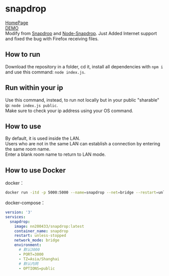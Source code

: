 # snapdrop
[HomePage](https://www.fairysoft.net/post/66.html)\
[DEMO](https://snapdrop.fairysoft.net/)\
Modify from [Snapdrop](https://github.com/RobinLinus/Snapdrop) and [Node-Snapdrop](https://github.com/Bellisario/node-snapdrop).
Just Added Internet support and fixed the bug with Firefox receiving files.

## How to run
Download the repository in a folder, cd it, install all dependencies with `npm i` and use this command: `node index.js`.

## Run within your ip
Use this command, instead, to run not locally but in your public "sharable" ip: `node index.js public`.\
Make sure to check your ip address using your OS command.

## How to use
By default, it is used inside the LAN.\
Users who are not in the same LAN can establish a connection by entering the same room name.\
Enter a blank room name to return to LAN mode.

## How to use Docker

docker：

```bash
docker run -itd -p 5000:5000 --name=snapdrop --net=bridge --restart=unless-stopped -e PORT=5000 -e OPTIONS=public nn200433/snapdrop:latest
```

docker-compose：

```yml
version: '3'
services:
  snapdrop:
    image: nn200433/snapdrop:latest
    container_name: snapdrop
    restart: unless-stopped
    network_mode: bridge
    environment: 
      # 默认3000
      - PORT=3000
      - TZ=Asia/Shanghai
      # 默认内网
      - OPTIONS=public
```
